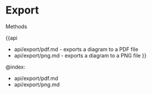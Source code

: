 Export 
===============

<div class='h2' id="methods">Methods</div>

{{api
- api/export/pdf.md - exports a diagram to a PDF file
- api/export/png.md - exports a diagram to a PNG file
}}

@index:
- api/export/pdf.md
- api/export/png.md